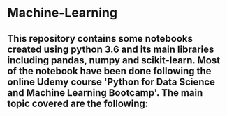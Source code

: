 # Machine-Learning
This repository contains some notebooks created using python 3.6 and its main libraries including pandas, numpy and scikit-learn.
Most of the notebook have been done following the online Udemy course 'Python for Data Science and Machine Learning Bootcamp'.
The main topic covered are the following:
-
